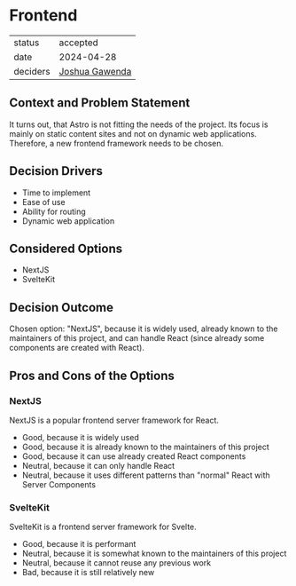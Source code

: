 # Frontend

|          |                                                   |
| -------- |---------------------------------------------------|
| status   | accepted                                          |
| date     | 2024-04-28                                        |
| deciders | [Joshua Gawenda](https://github.com/gutentag2012) |

## Context and Problem Statement

It turns out, that Astro is not fitting the needs of the project. Its focus is mainly on static content sites and not on dynamic web applications. Therefore, a new frontend framework needs to be chosen.

## Decision Drivers

* Time to implement
* Ease of use
* Ability for routing
* Dynamic web application

## Considered Options

* NextJS
* SvelteKit

## Decision Outcome

Chosen option: "NextJS", because it is widely used, already known to the maintainers of this project, and can handle React (since already some components are created with React).

## Pros and Cons of the Options

### NextJS

NextJS is a popular frontend server framework for React.

* Good, because it is widely used
* Good, because it is already known to the maintainers of this project
* Good, because it can use already created React components
* Neutral, because it can only handle React
* Neutral, because it uses different patterns than "normal" React with Server Components

### SvelteKit

SvelteKit is a frontend server framework for Svelte.

* Good, because it is performant
* Neutral, because it is somewhat known to the maintainers of this project
* Neutral, because it cannot reuse any previous work
* Bad, because it is still relatively new
